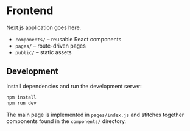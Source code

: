 # Frontend

Next.js application goes here.

- `components/` – reusable React components
- `pages/` – route-driven pages
- `public/` – static assets

## Development

Install dependencies and run the development server:

```bash
npm install
npm run dev
```

The main page is implemented in `pages/index.js` and stitches together components found in the `components/` directory.
